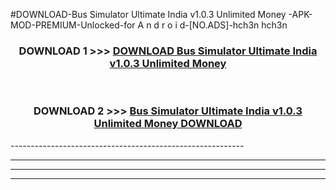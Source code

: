 #DOWNLOAD-Bus Simulator Ultimate India v1.0.3 Unlimited Money -APK-MOD-PREMIUM-Unlocked-for A n d r o i d-[NO.ADS]-hch3n hch3n 



<div align="center">

<h3>DOWNLOAD 1 >>> <a href="https://getmod2.web.app/?judul=Bus Simulator Ultimate India v1.0.3 Unlimited Money ">DOWNLOAD Bus Simulator Ultimate India v1.0.3 Unlimited Money </a></h3><br>

<h3>DOWNLOAD 2 >>> <a href="https://getmod2.web.app/?judul=Bus Simulator Ultimate India v1.0.3 Unlimited Money ">Bus Simulator Ultimate India v1.0.3 Unlimited Money  DOWNLOAD </a></h3>

</div>
----------------------------------------------------------

----------------------------------------------------------

----------------------------------------------------------

----------------------------------------------------------



